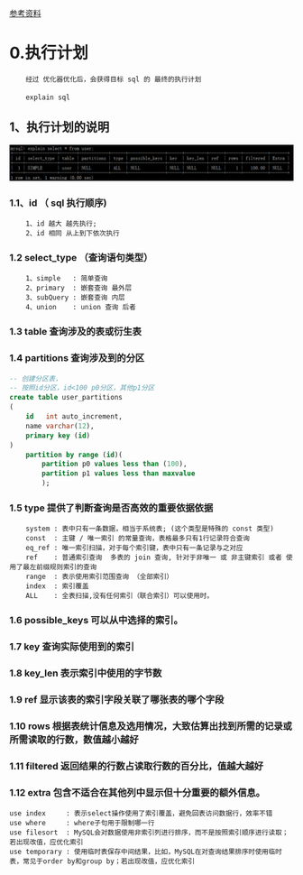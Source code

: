 [参考资料](https://www.cnblogs.com/sunjingwu/p/10755823.html)

# 0.执行计划

~~~text
    经过 优化器优化后，会获得目标 sql 的 最终的执行计划
    
    explain sql
~~~

## 1、执行计划的说明

![执行计划全部字段](../typroImage/sql_invoke_plan_primary.png)

### 1.1、id （ sql 执行顺序)

~~~text
    1、id 越大 越先执行;
    2、id 相同 从上到下依次执行
~~~

### 1.2 select_type （查询语句类型）

~~~text
    1、simple   : 简单查询
    2、primary  : 嵌套查询 最外层
    3、subQuery : 嵌套查询 内层
    4、union    : union 查询 后者
~~~

### 1.3 table 查询涉及的表或衍生表

### 1.4 partitions 查询涉及到的分区

~~~sql
-- 创建分区表，
-- 按照id分区，id<100 p0分区，其他p1分区
create table user_partitions
(
    id   int auto_increment,
    name varchar(12),
    primary key (id)
)
    partition by range (id)(
        partition p0 values less than (100),
        partition p1 values less than maxvalue
        );
~~~

### 1.5 type 提供了判断查询是否高效的重要依据依据

~~~text
    system : 表中只有一条数据，相当于系统表; (这个类型是特殊的 const 类型)
    const  : 主键 / 唯一索引 的常量查询，表格最多只有1行记录符合查询
    eq_ref : 唯一索引扫描，对于每个索引键，表中只有一条记录与之对应
    ref    : 普通索引查询  多表的 join 查询, 针对于非唯一 或 非主键索引 或者 使用了最左前缀规则索引的查询
    range  : 表示使用索引范围查询 （全部索引）
    index  : 索引覆盖
    ALL    : 全表扫描,没有任何索引（联合索引）可以使用时。
~~~

### 1.6 possible_keys 可以从中选择的索引。

### 1.7 key 查询实际使用到的索引

### 1.8 key_len 表示索引中使用的字节数

### 1.9 ref 显示该表的索引字段关联了哪张表的哪个字段

### 1.10 rows 根据表统计信息及选用情况，大致估算出找到所需的记录或所需读取的行数，数值越小越好

### 1.11 filtered 返回结果的行数占读取行数的百分比，值越大越好

### 1.12 extra 包含不适合在其他列中显示但十分重要的额外信息。

~~~text
use index     : 表示select操作使用了索引覆盖，避免回表访问数据行，效率不错
use where     : where子句用于限制哪一行 
use filesort  : MySQL会对数据使用非索引列进行排序，而不是按照索引顺序进行读取；若出现改值，应优化索引
use temporary : 使用临时表保存中间结果，比如，MySQL在对查询结果排序时使用临时表，常见于order by和group by；若出现改值，应优化索引
~~~
